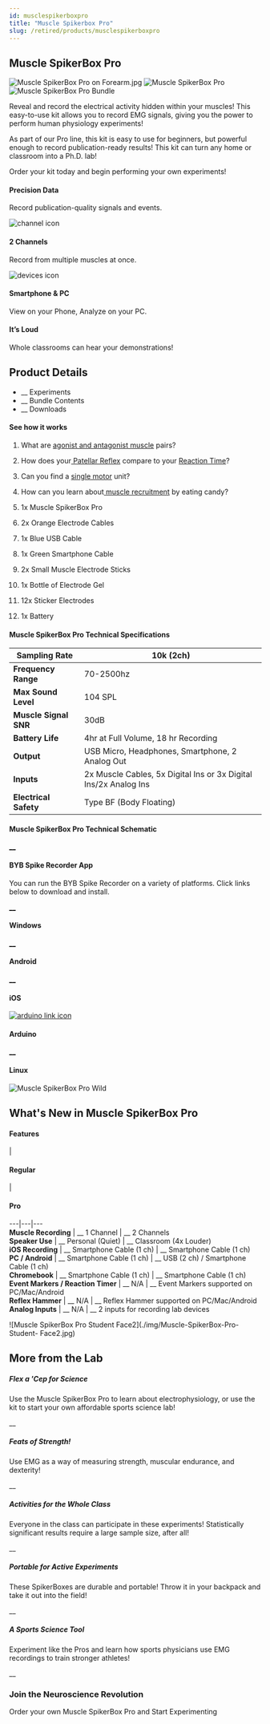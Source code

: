 ```yaml
---
id: musclespikerboxpro
title: "Muscle Spikerbox Pro"
slug: /retired/products/musclespikerboxpro
---
```


## Muscle SpikerBox Pro

![Muscle SpikerBox Pro on Forearm.jpg](././img/musclespikerboxpro-forearm.jpg)
![Muscle SpikerBox Pro](././img/musclespikerboxpro-main.jpg)
![Muscle SpikerBox Pro Bundle](././img/musclespikerboxpro-bundle.jpg)


Reveal and record the electrical activity hidden within your muscles! This
easy-to-use kit allows you to record EMG signals, giving you the power to
perform human physiology experiments!

As part of our Pro line, this kit is easy to use for beginners, but powerful
enough to record publication-ready results! This kit can turn any home or
classroom into a Ph.D. lab!

Order your kit today and begin performing your own experiments!

#### Precision Data

Record publication-quality signals and events.

![channel icon](././img/channel.svg)

#### 2 Channels

Record from multiple muscles at once.

![devices icon](././img/devices.svg)

#### Smartphone & PC

View on your Phone, Analyze on your PC.

#### It’s Loud

Whole classrooms can hear your demonstrations!

## Product Details

  * __ Experiments
  * __ Bundle Contents
  * __ Downloads

#### See how it works

  1. What are [agonist and antagonist muscle](https://backyardbrains.com/experiments/musclespikerboxpro) pairs?
  2. How does your[ Patellar Reflex](https://backyardbrains.com/experiments/Musclekneejerk) compare to your [ Reaction Time](https://backyardbrains.com/experiments/MusclReactionTime)?
  3. Can you find a [single motor](https://backyardbrains.com/experiments/MuscleSingleunit) unit?
  4. How can you learn about[ muscle recruitment](https://backyardbrains.com/experiments/Musclechewing) by eating candy?

  1. 1x Muscle SpikerBox Pro
  2. 2x Orange Electrode Cables
  3. 1x Blue USB Cable
  4. 1x Green Smartphone Cable
  5. 2x Small Muscle Electrode Sticks
  6. 1x Bottle of Electrode Gel
  7. 12x Sticker Electrodes
  8. 1x Battery 

#### Muscle SpikerBox Pro Technical Specifications

**Sampling Rate** | 10k (2ch)  
---|---  
**Frequency Range** | 70-2500hz  
**Max Sound Level** | 104 SPL  
**Muscle Signal SNR** | 30dB  
**Battery Life** | 4hr at Full Volume, 18 hr Recording  
**Output** | USB Micro, Headphones, Smartphone, 2 Analog Out  
**Inputs** | 2x Muscle Cables, 5x Digital Ins or 3x Digital Ins/2x Analog Ins  
**Electrical Safety** | Type BF (Body Floating)  
  
#### Muscle SpikerBox Pro Technical Schematic

[__](./files/Muscle_SpikerBoxProV1.pdf)

#### BYB Spike Recorder App

You can run the BYB Spike Recorder on a variety of platforms. Click links
below to download and install.

[__](./files/SpikeRecorder.Win32.20171103.zip)

#### Windows

[__](https://play.google.com/store/apps/details?id=com.backyardbrains&hl=en)

#### Android

[__](https://itunes.apple.com/us/app/spike-recorder/id972173310?mt=12)

#### iOS

[![arduino link
icon](./img/arduino.svg)](https://raw.githubusercontent.com/BackyardBrains/SpikerShield/master/Muscle/Arduino%20Code/SpikeRecorder/SpikeRecorderSpikerShield_V1_1.ino)

#### Arduino

[__](https://github.com/BackyardBrains/Spike-Recorder)

#### Linux

![Muscle SpikerBox Pro Wild](././img/muscle-spikerbox-pro-wild.jpg)

###

## What's New in Muscle SpikerBox Pro

#### Features

|

#### Regular

|

#### Pro  
  
---|---|---  
**Muscle Recording** | __ 1 Channel | __ 2 Channels  
**Speaker Use** | __ Personal (Quiet) | __ Classroom (4x Louder)  
**iOS Recording** | __ Smartphone Cable (1 ch) | __ Smartphone Cable (1 ch)  
**PC / Android** | __ Smartphone Cable (1 ch) | __ USB (2 ch) / Smartphone Cable (1 ch)  
**Chromebook** | __ Smartphone Cable (1 ch) | __ Smartphone Cable (1 ch)  
**Event Markers / Reaction Timer** | __ N/A | __ Event Markers supported on PC/Mac/Android  
**Reflex Hammer** | __ N/A | __ Reflex Hammer supported on PC/Mac/Android  
**Analog Inputs** | __ N/A | __ 2 inputs for recording lab devices  
  
![Muscle SpikerBox Pro Student Face2](./img/Muscle-SpikerBox-Pro-Student-
Face2.jpg)

###

## More from the Lab

##### Flex a 'Cep for Science

Use the Muscle SpikerBox Pro to learn about electrophysiology, or use the kit
to start your own affordable sports science lab!

__

##### Feats of Strength!

Use EMG as a way of measuring strength, muscular endurance, and dexterity!

__

##### Activities for the Whole Class

Everyone in the class can participate in these experiments! Statistically
significant results require a large sample size, after all!

__

##### Portable for Active Experiments

These SpikerBoxes are durable and portable! Throw it in your backpack and take
it out into the field!

__

##### A Sports Science Tool

Experiment like the Pros and learn how sports physicians use EMG recordings to
train stronger athletes!

__

### Join the Neuroscience Revolution

Order your own Muscle SpikerBox Pro and Start Experimenting
